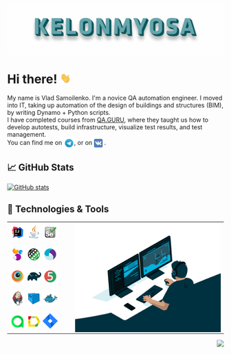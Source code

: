 <img align="center" title="Header" alt="KELONMYOSA" src="assets/Header.gif" />

# Hi there! <img src="assets/wave.gif" width="5%">

My name is Vlad Samoilenko. I'm a novice QA automation engineer. I moved into IT, taking up automation of the design of
buildings and structures (BIM), by writing Dynamo + Python scripts.   
I have completed courses from [QA.GURU](https://qa.guru), where they taught us how to develop autotests, build
infrastructure, visualize test results, and test management.  
You can find me on [<img src="assets/Telegram.svg" height="24px" align="center">](https://t.me/KELONMYOSA), or
on [<img src="https://github.com/KELONMYOSA/KELONMYOSA/blob/main/assets/vk.svg" height="20px" align="center">](https://vk.com/kelonmyosa)
.

## &#x1f4c8; GitHub Stats

[![GitHub stats](https://github-readme-stats.vercel.app/api?username=KELONMYOSA&show_icons=true&theme=vue)](https://github.com/anuraghazra/github-readme-stats)

## 🔧 Technologies & Tools

<table cellpadding=0 cellspacing=0>
    <tr>
        <td>
            <img width="25%" title="IntelliJ IDEA" src="assets/Intelij_IDEA.svg">
            <img width="25%" title="Java" src="assets/Java.svg">
            <img width="25%" title="Selenium" src="assets/Selenium.svg">
        </td>
        <td rowspan="5" width="70%">
            <img align="right" alt="GIF" src="assets/code.gif">
        </td>
    </tr>
    <tr>
        <td>
            <img width="25%" title="Selenide" src="assets/selenide-logo.svg ">
            <img width="25%" title="Rest-Assured" src="assets/RESTAssured.svg">
            <img width="25%" title="Appium" src="assets/Appium.svg">
        </td>
    </tr>
    <tr>
        <td>
            <img width="25%" title="Browserstack" src="assets/Browserstack.svg">
            <img width="25%" title="Gradle" src="assets/Gradle.svg">
            <img width="25%" title="JUnit5" src="assets/junit5.svg">              
        </td>
    </tr>
    <tr>
        <td>
            <img width="25%" title="Jenkins" src="assets/Jenkins.svg">
            <img width="25%" title="Selenoid" src="assets/selenoid.svg">
            <img width="25%" title="Docker" src="assets/Docker.svg">
        </td>
    </tr>
    <tr>
        <td>
            <img width="25%" title="Allure TestOps" src="assets/allureTestOPS.svg">
            <img width="25%" title="Allure Report" src="assets/allureReport.svg">
            <img width="25%" title="Jira" src="assets/Jira.svg">          
        </td>
    </tr>
</table>
<img align="right" src="https://komarev.com/ghpvc/?username=KELONMYOSA&color=003140">